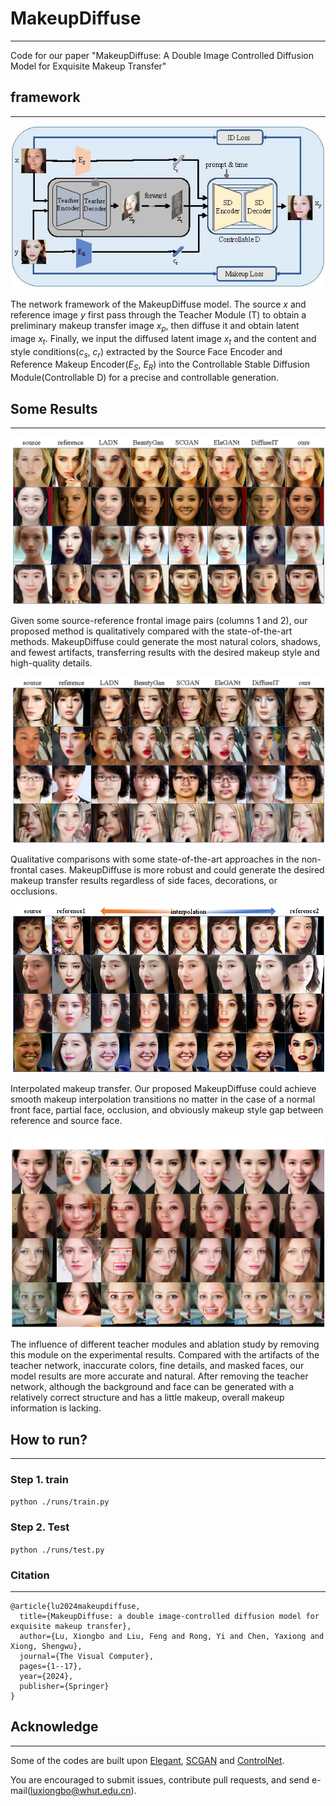 # MakeupDiffuse
****

Code for our paper "MakeupDiffuse: A Double Image Controlled Diffusion Model for Exquisite Makeup Transfer"

## framework
****
![](./res/01-training-phase.jpg)

The network framework of the MakeupDiffuse model. The source $x$ and reference image $y$ first pass through the Teacher Module (T) to obtain a preliminary makeup transfer image $x_p$, then diffuse it and obtain latent image $x_t$. Finally, we input the diffused latent image $x_t$ and the content and style conditions($c_s$, $c_r$) extracted by the Source Face Encoder and Reference Makeup Encoder($E_S$, $E_R$) into the Controllable Stable Diffusion Module(Controllable D) for a precise and controllable generation.

## Some Results
****

![](./res/05_exp_comp.png)

Given some source-reference frontal image pairs (columns 1 and 2), our proposed method is qualitatively compared with the state-of-the-art methods. MakeupDiffuse could generate the most natural colors, shadows, and fewest artifacts, transferring results with the desired makeup style and high-quality details.

![](./res/05_exp_comp2.png)

Qualitative comparisons with some state-of-the-art approaches in the non-frontal cases. MakeupDiffuse is more robust and could generate the desired makeup transfer results regardless of side faces, decorations, or occlusions.

![](./res/04_exp_interplote.png)

Interpolated makeup transfer. Our proposed MakeupDiffuse could achieve smooth makeup interpolation transitions no matter in the case of a normal front face, partial face, occlusion, and obviously makeup style gap between reference and source face.

![](./res/06_different_teacher.png)

The influence of different teacher modules and ablation study by removing this module on the experimental results. Compared with the artifacts of the teacher network, inaccurate colors, fine details, and masked faces, our model results are more accurate and natural. After removing the teacher network, although the background and face can be generated with a relatively correct structure and has a little makeup, overall makeup information is lacking.

## How to run?
****

### Step 1. train

`python ./runs/train.py`

### Step 2. Test

`python ./runs/test.py`

### Citation

****

```
@article{lu2024makeupdiffuse,
  title={MakeupDiffuse: a double image-controlled diffusion model for exquisite makeup transfer},
  author={Lu, Xiongbo and Liu, Feng and Rong, Yi and Chen, Yaxiong and Xiong, Shengwu},
  journal={The Visual Computer},
  pages={1--17},
  year={2024},
  publisher={Springer}
}
```

## Acknowledge
****
Some of the codes are built upon [Elegant](https://github.com/Chenyu-Yang-2000/EleGANt), [SCGAN](https://github.com/makeuptransfer/SCGAN) and [ControlNet](https://github.com/lllyasviel/ControlNet).

You are encouraged to submit issues, contribute pull requests, and send e-mail(luxiongbo@whut.edu.cn).
